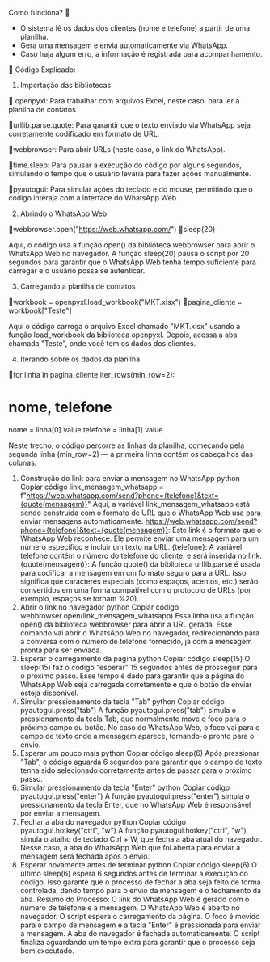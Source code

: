 Como funciona? 🔧
- O sistema lê os dados dos clientes (nome e telefone) a partir de uma planilha.
- Gera uma mensagem e envia automaticamente via WhatsApp.
- Caso haja algum erro, a informação é registrada para acompanhamento.

🧩 Código Explicado:

1. Importação das bibliotecas

📝 openpyxl: Para trabalhar com arquivos Excel, neste caso, para ler a planilha de contatos

📝urllib.parse.quote: Para garantir que o texto enviado via WhatsApp seja corretamente codificado em formato de URL.

📝webbrowser: Para abrir URLs (neste caso, o link do WhatsApp).

📝time.sleep: Para pausar a execução do código por alguns segundos, simulando o tempo que o usuário levaria para fazer ações manualmente. 

📝pyautogui: Para simular ações do teclado e do mouse, permitindo que o código interaja com a interface do WhatsApp Web.

2. Abrindo o WhatsApp Web

📝webbrowser.open("https://web.whatsapp.com/")
📝sleep(20)

Aqui, o código usa a função open() da biblioteca webbrowser para abrir o WhatsApp Web no navegador. A função sleep(20) pausa o script por 20 segundos para garantir que o WhatsApp Web tenha tempo suficiente para carregar e o usuário possa se autenticar.

3. Carregando a planilha de contatos

📝workbook = openpyxl.load_workbook("MKT.xlsx")
📝pagina_cliente = workbook["Teste"]

Aqui o código carrega o arquivo Excel chamado "MKT.xlsx" usando a função load_workbook da biblioteca openpyxl. Depois, acessa a aba chamada "Teste", onde você tem os dados dos clientes.

4. Iterando sobre os dados da planilha

📝for linha in pagina_cliente.iter_rows(min_row=2):
 # nome, telefone
 nome = linha[0].value
 telefone = linha[1].value

Neste trecho, o código percorre as linhas da planilha, começando pela segunda linha (min_row=2) — a primeira linha contém os cabeçalhos das colunas. 



1. Construção do link para enviar a mensagem no WhatsApp
python
Copiar código
link_mensagem_whatsapp = f"https://web.whatsapp.com/send?phone={telefone}&text={quote(mensagem)}"
Aqui, a variável link_mensagem_whatsapp está sendo construída com o formato de URL que o WhatsApp Web usa para enviar mensagens automaticamente.
https://web.whatsapp.com/send?phone={telefone}&text={quote(mensagem)}: Este link é o formato que o WhatsApp Web reconhece. Ele permite enviar uma mensagem para um número específico e incluir um texto na URL.
{telefone}: A variável telefone contém o número do telefone do cliente, e será inserida no link.
{quote(mensagem)}: A função quote() da biblioteca urllib.parse é usada para codificar a mensagem em um formato seguro para a URL. Isso significa que caracteres especiais (como espaços, acentos, etc.) serão convertidos em uma forma compatível com o protocolo de URLs (por exemplo, espaços se tornam %20).
2. Abrir o link no navegador
python
Copiar código
webbrowser.open(link_mensagem_whatsapp)
Essa linha usa a função open() da biblioteca webbrowser para abrir a URL gerada. Esse comando vai abrir o WhatsApp Web no navegador, redirecionando para a conversa com o número de telefone fornecido, já com a mensagem pronta para ser enviada.
3. Esperar o carregamento da página
python
Copiar código
sleep(15)
O sleep(15) faz o código "esperar" 15 segundos antes de prosseguir para o próximo passo. Esse tempo é dado para garantir que a página do WhatsApp Web seja carregada corretamente e que o botão de enviar esteja disponível.
4. Simular pressionamento da tecla "Tab"
python
Copiar código
pyautogui.press("tab")
A função pyautogui.press("tab") simula o pressionamento da tecla Tab, que normalmente move o foco para o próximo campo ou botão. No caso do WhatsApp Web, o foco vai para o campo de texto onde a mensagem aparece, tornando-o pronto para o envio.
5. Esperar um pouco mais
python
Copiar código
sleep(6)
Após pressionar "Tab", o código aguarda 6 segundos para garantir que o campo de texto tenha sido selecionado corretamente antes de passar para o próximo passo.
6. Simular pressionamento da tecla "Enter"
python
Copiar código
pyautogui.press("enter")
A função pyautogui.press("enter") simula o pressionamento da tecla Enter, que no WhatsApp Web é responsável por enviar a mensagem.
7. Fechar a aba do navegador
python
Copiar código
pyautogui.hotkey("ctrl", "w")
A função pyautogui.hotkey("ctrl", "w") simula o atalho de teclado Ctrl + W, que fecha a aba atual do navegador. Nesse caso, a aba do WhatsApp Web que foi aberta para enviar a mensagem será fechada após o envio.
8. Esperar novamente antes de terminar
python
Copiar código
sleep(6)
O último sleep(6) espera 6 segundos antes de terminar a execução do código. Isso garante que o processo de fechar a aba seja feito de forma controlada, dando tempo para o envio da mensagem e o fechamento da aba.
Resumo do Processo:
O link do WhatsApp Web é gerado com o número de telefone e a mensagem.
O WhatsApp Web é aberto no navegador.
O script espera o carregamento da página.
O foco é movido para o campo de mensagem e a tecla "Enter" é pressionada para enviar a mensagem.
A aba do navegador é fechada automaticamente.
O script finaliza aguardando um tempo extra para garantir que o processo seja bem executado.
